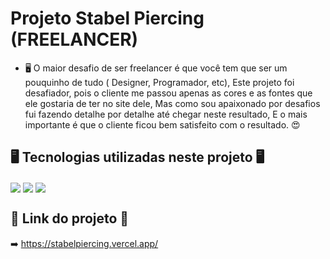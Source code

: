 # Projeto Stabel Piercing (FREELANCER)

- 🖥️ O maior desafio de ser freelancer é que você tem que ser um pouquinho de tudo ( Designer, Programador, etc), Este projeto foi desafiador, pois o cliente me passou apenas as cores e as fontes que ele gostaria de ter no site dele, Mas como sou apaixonado por desafios fui fazendo detalhe por detalhe até chegar neste resultado, E o mais importante é que o cliente ficou bem satisfeito com o resultado. 😍

##

## 🖥️ Tecnologias utilizadas neste projeto 🖥️
<div>
  <img align="center" src="https://img.shields.io/badge/Vue.js-35495E?style=for-the-badge&logo=vue.js&logoColor=4FC08D"/>
  <img align="center" src="https://img.shields.io/badge/Sass-CC6699?style=for-the-badge&logo=sass&logoColor=white"/>
  <img align="center" src="https://img.shields.io/badge/JavaScript-F7DF1E?style=for-the-badge&logo=javascript&logoColor=black"/>
</div>
  
  ## 🔗 Link do projeto 🔗
  
  ➡️ https://stabelpiercing.vercel.app/
  
 ##
